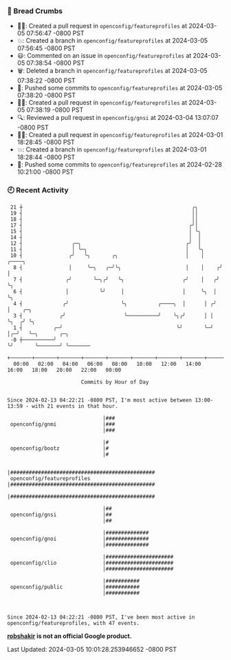 ### 🍞 Bread Crumbs

 * ✍🏼: Created a pull request in `openconfig/featureprofiles` at 2024-03-05 07:56:47 -0800 PST
 * 💥: Created a branch in `openconfig/featureprofiles` at 2024-03-05 07:56:45 -0800 PST
 * 😃: Commented on an issue in `openconfig/featureprofiles` at 2024-03-05 07:38:54 -0800 PST
 * 🗑: Deleted a branch in `openconfig/featureprofiles` at 2024-03-05 07:38:22 -0800 PST
 * 🚢: Pushed some commits to `openconfig/featureprofiles` at 2024-03-05 07:38:20 -0800 PST
 * ✍🏼: Created a pull request in `openconfig/featureprofiles` at 2024-03-05 07:38:19 -0800 PST
 * 🔍: Reviewed a pull request in  `openconfig/gnsi` at 2024-03-04 13:07:07 -0800 PST
 * ✍🏼: Created a pull request in `openconfig/featureprofiles` at 2024-03-01 18:28:45 -0800 PST
 * 💥: Created a branch in `openconfig/featureprofiles` at 2024-03-01 18:28:44 -0800 PST
 * 🚢: Pushed some commits to `openconfig/featureprofiles` at 2024-02-28 10:21:00 -0800 PST

### 🕘 Recent Activity
```
 21 ┼                                                       ╭╮
 19 ┤                                                       ││
 18 ┤                                                       ││
 17 ┤                                                      ╭╯│
 15 ┤                                                      │ ╰╮
 14 ┤                                                      │  │
 12 ┤                ╭─╮                                  ╭╯  │
 11 ┤                │ ╰─╮                                │   ╰╮
 10 ┤               ╭╯   ╰╮       ╭╮                      │    │     ╭────╮
  8 ┤               │     ╰─╮   ╭─╯╰╮                     │    │    ╭╯    │
  7 ┤              ╭╯       ╰─╮╭╯   ╰╮                   ╭╯    │   ╭╯     ╰╮
  6 ┤              │          ╰╯     │                   │     ╰╮  │       ╰╮
  4 ┤             ╭╯                 ╰╮          ╭────╮  │      │ ╭╯        │    ╭─╮
  3 ┤            ╭╯                   ╰──────────╯    ╰╮╭╯      │ │         ╰╮  ╭╯ ╰╮
  1 ┤          ╭─╯                                     ╰╯       ╰─╯          │╭─╯   ╰─╮       ╭─╮
 -0 ┼──────────╯                                                             ╰╯       ╰───────╯ ╰───────
    +───────+───────+───────+───────+───────+───────+───────+───────+───────+───────+───────+───────+────
  00:00   02:00   04:00   06:00   08:00   10:00   12:00   14:00   16:00   18:00   20:00   22:00   00:00   

						Commits by Hour of Day


Since 2024-02-13 04:22:21 -0800 PST, I'm most active between 13:00-13:59 - with 21 events in that hour.

```



```
                               |###
 openconfig/gnmi               |###
                               |###

                               |#
 openconfig/bootz              |#
                               |#

                               |###############################################
 openconfig/featureprofiles    |###############################################
                               |###############################################

                               |##
 openconfig/gnsi               |##
                               |##

                               |##############
 openconfig/gnoi               |##############
                               |##############

                               |######################
 openconfig/clio               |######################
                               |######################

                               |###########
 openconfig/public             |###########
                               |###########



Since 2024-02-13 04:22:21 -0800 PST, I've been most active in openconfig/featureprofiles, with 47 events.

```
**[robshakir](mailto:robjs@google.com) is not an official Google product.**  


Last Updated: 2024-03-05 10:01:28.253946652 -0800 PST
